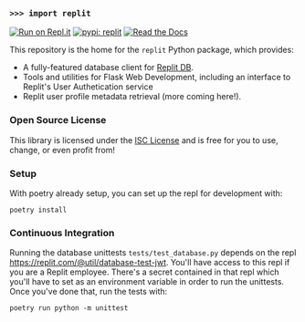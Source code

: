 ### `>>> import replit`

[![Run on Repl.it](https://img.shields.io/badge/run-on_Replit-f26208?logo=replit)](https://repl.it/github/replit/replit-py) [![pypi: replit](https://img.shields.io/pypi/v/replit)](https://pypi.org/project/replit/) [![Read the Docs](https://img.shields.io/readthedocs/replit-py/latest?logo=readthedocs&label=ReadTheDocs)](https://replit-py.readthedocs.io/)

This repository is the home for the `replit` Python package, which provides:

- A fully-featured database client for [Replit DB](https://docs.replit.com/category/databases).
- Tools and utilities for Flask Web Development, including an interface to Replit's User Authetication service
- Replit user profile metadata retrieval (more coming here!).

### Open Source License

This library is licensed under the [ISC License](https://en.wikipedia.org/wiki/ISC_license) and is free for you to use, change, or even profit from!

### Setup

With poetry already setup, you can set up the repl for development with:

```
poetry install
```

### Continuous Integration

Running the database unittests `tests/test_database.py` depends on the repl https://replit.com/@util/database-test-jwt. You'll have access to this repl if you are a Replit employee. There's a secret
contained in that repl which you'll have to set as an environment variable in order to run the unittests.
Once you've done that, run the tests with:

```
poetry run python -m unittest
```
